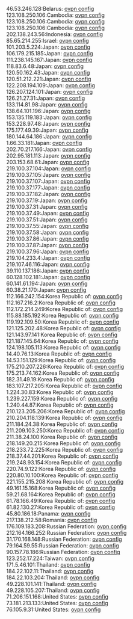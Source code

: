 46.53.246.128:Belarus: [ovpn config](vpn/46_53_246_128.ovpn)  
123.108.250.106:Cambodia: [ovpn config](vpn/123_108_250_106.ovpn)  
123.108.250.106:Cambodia: [ovpn config](vpn/123_108_250_106.ovpn)  
123.108.250.106:Cambodia: [ovpn config](vpn/123_108_250_106.ovpn)  
202.138.243.56:Indonesia: [ovpn config](vpn/202_138_243_56.ovpn)  
85.65.214.255:Israel: [ovpn config](vpn/85_65_214_255.ovpn)  
101.203.5.224:Japan: [ovpn config](vpn/101_203_5_224.ovpn)  
106.179.215.185:Japan: [ovpn config](vpn/106_179_215_185.ovpn)  
111.238.145.167:Japan: [ovpn config](vpn/111_238_145_167.ovpn)  
118.83.6.48:Japan: [ovpn config](vpn/118_83_6_48.ovpn)  
120.50.162.43:Japan: [ovpn config](vpn/120_50_162_43.ovpn)  
120.51.212.221:Japan: [ovpn config](vpn/120_51_212_221.ovpn)  
122.208.194.109:Japan: [ovpn config](vpn/122_208_194_109.ovpn)  
126.207.124.101:Japan: [ovpn config](vpn/126_207_124_101.ovpn)  
126.21.27.31:Japan: [ovpn config](vpn/126_21_27_31.ovpn)  
133.114.81.98:Japan: [ovpn config](vpn/133_114_81_98.ovpn)  
138.64.101.196:Japan: [ovpn config](vpn/138_64_101_196.ovpn)  
153.135.119.183:Japan: [ovpn config](vpn/153_135_119_183.ovpn)  
153.228.97.48:Japan: [ovpn config](vpn/153_228_97_48.ovpn)  
175.177.49.39:Japan: [ovpn config](vpn/175_177_49_39.ovpn)  
180.144.64.186:Japan: [ovpn config](vpn/180_144_64_186.ovpn)  
1.66.33.181:Japan: [ovpn config](vpn/1_66_33_181.ovpn)  
202.70.217.166:Japan: [ovpn config](vpn/202_70_217_166.ovpn)  
202.95.181.113:Japan: [ovpn config](vpn/202_95_181_113.ovpn)  
203.153.68.61:Japan: [ovpn config](vpn/203_153_68_61.ovpn)  
219.100.37.104:Japan: [ovpn config](vpn/219_100_37_104.ovpn)  
219.100.37.105:Japan: [ovpn config](vpn/219_100_37_105.ovpn)  
219.100.37.107:Japan: [ovpn config](vpn/219_100_37_107.ovpn)  
219.100.37.177:Japan: [ovpn config](vpn/219_100_37_177.ovpn)  
219.100.37.182:Japan: [ovpn config](vpn/219_100_37_182.ovpn)  
219.100.37.19:Japan: [ovpn config](vpn/219_100_37_19.ovpn)  
219.100.37.31:Japan: [ovpn config](vpn/219_100_37_31.ovpn)  
219.100.37.49:Japan: [ovpn config](vpn/219_100_37_49.ovpn)  
219.100.37.51:Japan: [ovpn config](vpn/219_100_37_51.ovpn)  
219.100.37.55:Japan: [ovpn config](vpn/219_100_37_55.ovpn)  
219.100.37.58:Japan: [ovpn config](vpn/219_100_37_58.ovpn)  
219.100.37.86:Japan: [ovpn config](vpn/219_100_37_86.ovpn)  
219.100.37.87:Japan: [ovpn config](vpn/219_100_37_87.ovpn)  
219.100.37.96:Japan: [ovpn config](vpn/219_100_37_96.ovpn)  
219.104.233.4:Japan: [ovpn config](vpn/219_104_233_4.ovpn)  
219.107.46.116:Japan: [ovpn config](vpn/219_107_46_116.ovpn)  
39.110.137.186:Japan: [ovpn config](vpn/39_110_137_186.ovpn)  
60.128.102.181:Japan: [ovpn config](vpn/60_128_102_181.ovpn)  
60.141.61.194:Japan: [ovpn config](vpn/60_141_61_194.ovpn)  
60.38.21.170:Japan: [ovpn config](vpn/60_38_21_170.ovpn)  
112.166.242.154:Korea Republic of: [ovpn config](vpn/112_166_242_154.ovpn)  
112.167.216.2:Korea Republic of: [ovpn config](vpn/112_167_216_2.ovpn)  
112.172.214.249:Korea Republic of: [ovpn config](vpn/112_172_214_249.ovpn)  
115.88.185.192:Korea Republic of: [ovpn config](vpn/115_88_185_192.ovpn)  
119.192.109.50:Korea Republic of: [ovpn config](vpn/119_192_109_50.ovpn)  
121.125.202.48:Korea Republic of: [ovpn config](vpn/121_125_202_48.ovpn)  
121.143.97.141:Korea Republic of: [ovpn config](vpn/121_143_97_141.ovpn)  
121.187.145.64:Korea Republic of: [ovpn config](vpn/121_187_145_64.ovpn)  
124.198.105.113:Korea Republic of: [ovpn config](vpn/124_198_105_113.ovpn)  
14.40.76.13:Korea Republic of: [ovpn config](vpn/14_40_76_13.ovpn)  
14.53.151.129:Korea Republic of: [ovpn config](vpn/14_53_151_129.ovpn)  
175.210.207.226:Korea Republic of: [ovpn config](vpn/175_210_207_226.ovpn)  
175.213.74.162:Korea Republic of: [ovpn config](vpn/175_213_74_162.ovpn)  
182.31.49.19:Korea Republic of: [ovpn config](vpn/182_31_49_19.ovpn)  
183.107.217.205:Korea Republic of: [ovpn config](vpn/183_107_217_205.ovpn)  
1.224.30.83:Korea Republic of: [ovpn config](vpn/1_224_30_83.ovpn)  
1.239.227.159:Korea Republic of: [ovpn config](vpn/1_239_227_159.ovpn)  
1.240.44.87:Korea Republic of: [ovpn config](vpn/1_240_44_87.ovpn)  
210.123.205.206:Korea Republic of: [ovpn config](vpn/210_123_205_206.ovpn)  
210.204.118.139:Korea Republic of: [ovpn config](vpn/210_204_118_139.ovpn)  
211.184.24.38:Korea Republic of: [ovpn config](vpn/211_184_24_38.ovpn)  
211.209.103.250:Korea Republic of: [ovpn config](vpn/211_209_103_250.ovpn)  
211.38.24.100:Korea Republic of: [ovpn config](vpn/211_38_24_100.ovpn)  
218.149.20.215:Korea Republic of: [ovpn config](vpn/218_149_20_215.ovpn)  
218.233.72.225:Korea Republic of: [ovpn config](vpn/218_233_72_225.ovpn)  
218.37.44.201:Korea Republic of: [ovpn config](vpn/218_37_44_201.ovpn)  
219.248.93.154:Korea Republic of: [ovpn config](vpn/219_248_93_154.ovpn)  
220.74.9.122:Korea Republic of: [ovpn config](vpn/220_74_9_122.ovpn)  
220.80.10.100:Korea Republic of: [ovpn config](vpn/220_80_10_100.ovpn)  
221.155.215.208:Korea Republic of: [ovpn config](vpn/221_155_215_208.ovpn)  
49.161.15.168:Korea Republic of: [ovpn config](vpn/49_161_15_168.ovpn)  
59.21.68.164:Korea Republic of: [ovpn config](vpn/59_21_68_164.ovpn)  
61.78.166.49:Korea Republic of: [ovpn config](vpn/61_78_166_49.ovpn)  
61.82.130.27:Korea Republic of: [ovpn config](vpn/61_82_130_27.ovpn)  
45.80.186.18:Panama: [ovpn config](vpn/45_80_186_18.ovpn)  
217.138.212.58:Romania: [ovpn config](vpn/217_138_212_58.ovpn)  
176.109.183.208:Russian Federation: [ovpn config](vpn/176_109_183_208.ovpn)  
212.164.166.252:Russian Federation: [ovpn config](vpn/212_164_166_252.ovpn)  
31.170.168.148:Russian Federation: [ovpn config](vpn/31_170_168_148.ovpn)  
79.164.59.55:Russian Federation: [ovpn config](vpn/79_164_59_55.ovpn)  
90.157.78.186:Russian Federation: [ovpn config](vpn/90_157_78_186.ovpn)  
123.252.17.224:Taiwan: [ovpn config](vpn/123_252_17_224.ovpn)  
171.5.46.101:Thailand: [ovpn config](vpn/171_5_46_101.ovpn)  
184.22.102.11:Thailand: [ovpn config](vpn/184_22_102_11.ovpn)  
184.22.103.204:Thailand: [ovpn config](vpn/184_22_103_204.ovpn)  
49.228.101.141:Thailand: [ovpn config](vpn/49_228_101_141.ovpn)  
49.228.105.207:Thailand: [ovpn config](vpn/49_228_105_207.ovpn)  
71.206.151.168:United States: [ovpn config](vpn/71_206_151_168.ovpn)  
73.181.213.133:United States: [ovpn config](vpn/73_181_213_133.ovpn)  
76.105.9.31:United States: [ovpn config](vpn/76_105_9_31.ovpn)  
